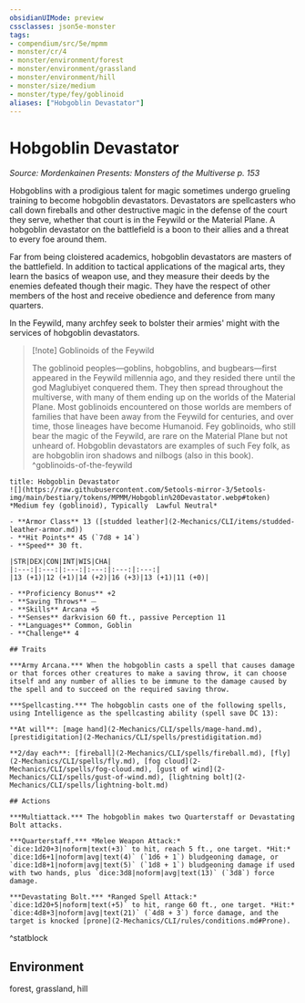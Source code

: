 ```yaml
---
obsidianUIMode: preview
cssclasses: json5e-monster
tags:
- compendium/src/5e/mpmm
- monster/cr/4
- monster/environment/forest
- monster/environment/grassland
- monster/environment/hill
- monster/size/medium
- monster/type/fey/goblinoid
aliases: ["Hobgoblin Devastator"]
---
```

# Hobgoblin Devastator
*Source: Mordenkainen Presents: Monsters of the Multiverse p. 153*  

Hobgoblins with a prodigious talent for magic sometimes undergo grueling training to become hobgoblin devastators. Devastators are spellcasters who call down fireballs and other destructive magic in the defense of the court they serve, whether that court is in the Feywild or the Material Plane. A hobgoblin devastator on the battlefield is a boon to their allies and a threat to every foe around them.

Far from being cloistered academics, hobgoblin devastators are masters of the battlefield. In addition to tactical applications of the magical arts, they learn the basics of weapon use, and they measure their deeds by the enemies defeated though their magic. They have the respect of other members of the host and receive obedience and deference from many quarters.

In the Feywild, many archfey seek to bolster their armies' might with the services of hobgoblin devastators.

> [!note] Goblinoids of the Feywild
> 
> The goblinoid peoples—goblins, hobgoblins, and bugbears—first appeared in the Feywild millennia ago, and they resided there until the god Maglubiyet conquered them. They then spread throughout the multiverse, with many of them ending up on the worlds of the Material Plane. Most goblinoids encountered on those worlds are members of families that have been away from the Feywild for centuries, and over time, those lineages have become Humanoid. Fey goblinoids, who still bear the magic of the Feywild, are rare on the Material Plane but not unheard of. Hobgoblin devastators are examples of such Fey folk, as are hobgoblin iron shadows and nilbogs (also in this book).
^goblinoids-of-the-feywild

```ad-statblock
title: Hobgoblin Devastator
![](https://raw.githubusercontent.com/5etools-mirror-3/5etools-img/main/bestiary/tokens/MPMM/Hobgoblin%20Devastator.webp#token)
*Medium fey (goblinoid), Typically  Lawful Neutral*

- **Armor Class** 13 ([studded leather](2-Mechanics/CLI/items/studded-leather-armor.md))
- **Hit Points** 45 (`7d8 + 14`)
- **Speed** 30 ft.

|STR|DEX|CON|INT|WIS|CHA|
|:---:|:---:|:---:|:---:|:---:|:---:|
|13 (+1)|12 (+1)|14 (+2)|16 (+3)|13 (+1)|11 (+0)|

- **Proficiency Bonus** +2
- **Saving Throws** ⏤
- **Skills** Arcana +5
- **Senses** darkvision 60 ft., passive Perception 11
- **Languages** Common, Goblin
- **Challenge** 4

## Traits

***Army Arcana.*** When the hobgoblin casts a spell that causes damage or that forces other creatures to make a saving throw, it can choose itself and any number of allies to be immune to the damage caused by the spell and to succeed on the required saving throw.

***Spellcasting.*** The hobgoblin casts one of the following spells, using Intelligence as the spellcasting ability (spell save DC 13):

**At will**: [mage hand](2-Mechanics/CLI/spells/mage-hand.md), [prestidigitation](2-Mechanics/CLI/spells/prestidigitation.md)

**2/day each**: [fireball](2-Mechanics/CLI/spells/fireball.md), [fly](2-Mechanics/CLI/spells/fly.md), [fog cloud](2-Mechanics/CLI/spells/fog-cloud.md), [gust of wind](2-Mechanics/CLI/spells/gust-of-wind.md), [lightning bolt](2-Mechanics/CLI/spells/lightning-bolt.md)

## Actions

***Multiattack.*** The hobgoblin makes two Quarterstaff or Devastating Bolt attacks.

***Quarterstaff.*** *Melee Weapon Attack:* `dice:1d20+3|noform|text(+3)` to hit, reach 5 ft., one target. *Hit:* `dice:1d6+1|noform|avg|text(4)` (`1d6 + 1`) bludgeoning damage, or `dice:1d8+1|noform|avg|text(5)` (`1d8 + 1`) bludgeoning damage if used with two hands, plus `dice:3d8|noform|avg|text(13)` (`3d8`) force damage.

***Devastating Bolt.*** *Ranged Spell Attack:* `dice:1d20+5|noform|text(+5)` to hit, range 60 ft., one target. *Hit:* `dice:4d8+3|noform|avg|text(21)` (`4d8 + 3`) force damage, and the target is knocked [prone](2-Mechanics/CLI/rules/conditions.md#Prone).
```
^statblock

## Environment

forest, grassland, hill